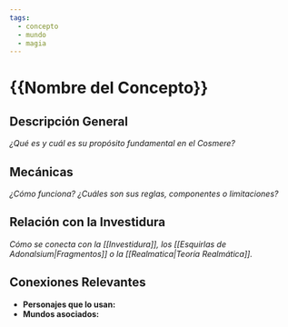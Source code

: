 ```yaml
---
tags:
  - concepto
  - mundo
  - magia
---
```


# {{Nombre del Concepto}}

## Descripción General
*¿Qué es y cuál es su propósito fundamental en el Cosmere?*

## Mecánicas
*¿Cómo funciona? ¿Cuáles son sus reglas, componentes o limitaciones?*

## Relación con la Investidura
*Cómo se conecta con la [[Investidura]], los [[Esquirlas de Adonalsium|Fragmentos]] o la [[Realmatica|Teoría Realmática]].*

## Conexiones Relevantes
* **Personajes que lo usan:**
* **Mundos asociados:**